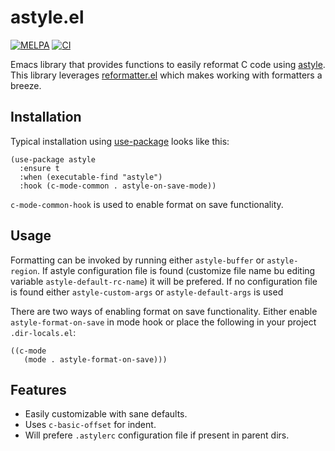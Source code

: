 # astyle.el

[![MELPA](https://melpa.org/packages/astyle-badge.svg)](https://melpa.org/#/astyle)
[![CI](https://github.com/storvik/emacs-astyle/workflows/CI/badge.svg)](https://github.com/storvik/emacs-astyle/actions)

Emacs library that provides functions to easily reformat C code using [astyle](http://astyle.sourceforge.net/astyle.html).
This library leverages [reformatter.el](https://github.com/purcell/reformatter.el) which makes working with formatters a breeze.

## Installation

Typical installation using [use-package](https://github.com/jwiegley/use-package) looks like this:

``` emacs-lisp
(use-package astyle
  :ensure t
  :when (executable-find "astyle")
  :hook (c-mode-common . astyle-on-save-mode))
```

`c-mode-common-hook` is used to enable format on save functionality.

## Usage

Formatting can be invoked by running either `astyle-buffer` or `astyle-region`.
If astyle configuration file is found (customize file name bu editing variable `astyle-default-rc-name`) it will be prefered.
If no configuration file is found either `astyle-custom-args` or `astyle-default-args` is used

There are two ways of enabling format on save functionality.
Either enable `astyle-format-on-save` in mode hook or place the following in your project `.dir-locals.el`:

``` emacs-lisp
((c-mode
   (mode . astyle-format-on-save)))
```

## Features

- Easily customizable with sane defaults.
- Uses `c-basic-offset` for indent.
- Will prefere `.astylerc` configuration file if present in parent dirs.
